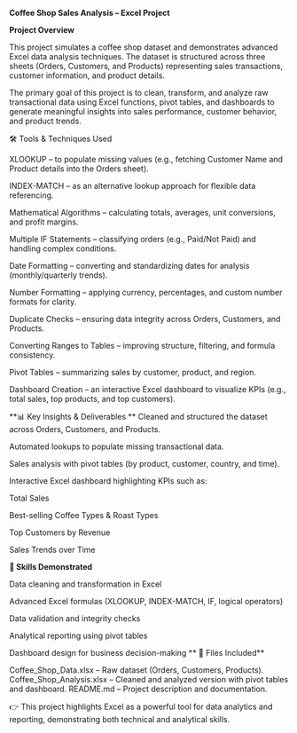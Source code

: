 **Coffee Shop Sales Analysis – Excel Project**

**Project Overview**

This project simulates a coffee shop dataset and demonstrates advanced Excel data analysis techniques. The dataset is structured across three sheets (Orders, Customers, and Products) representing sales transactions, customer information, and product details.

The primary goal of this project is to clean, transform, and analyze raw transactional data using Excel functions, pivot tables, and dashboards to generate meaningful insights into sales performance, customer behavior, and product trends.

🛠 Tools & Techniques Used

XLOOKUP – to populate missing values (e.g., fetching Customer Name and Product details into the Orders sheet).

INDEX-MATCH – as an alternative lookup approach for flexible data referencing.

Mathematical Algorithms – calculating totals, averages, unit conversions, and profit margins.

Multiple IF Statements – classifying orders (e.g., Paid/Not Paid) and handling complex conditions.

Date Formatting – converting and standardizing dates for analysis (monthly/quarterly trends).

Number Formatting – applying currency, percentages, and custom number formats for clarity.

Duplicate Checks – ensuring data integrity across Orders, Customers, and Products.

Converting Ranges to Tables – improving structure, filtering, and formula consistency.

Pivot Tables – summarizing sales by customer, product, and region.

Dashboard Creation – an interactive Excel dashboard to visualize KPIs (e.g., total sales, top products, and top customers).

**📊 Key Insights & Deliverables
**
Cleaned and structured the dataset across Orders, Customers, and Products.

Automated lookups to populate missing transactional data.

Sales analysis with pivot tables (by product, customer, country, and time).

Interactive Excel dashboard highlighting KPIs such as:

Total Sales

Best-selling Coffee Types & Roast Types

Top Customers by Revenue

Sales Trends over Time

**🚀 Skills Demonstrated**

Data cleaning and transformation in Excel

Advanced Excel formulas (XLOOKUP, INDEX-MATCH, IF, logical operators)

Data validation and integrity checks

Analytical reporting using pivot tables

Dashboard design for business decision-making
**
📂 Files Included**

Coffee_Shop_Data.xlsx – Raw dataset (Orders, Customers, Products).
Coffee_Shop_Analysis.xlsx – Cleaned and analyzed version with pivot tables and dashboard.
README.md – Project description and documentation.

👉 This project highlights Excel as a powerful tool for data analytics and reporting, demonstrating both technical and analytical skills.
